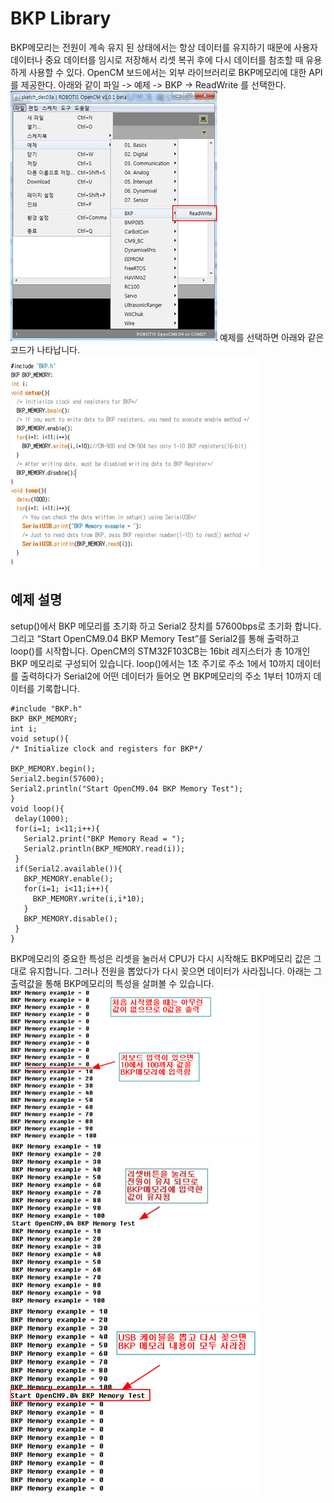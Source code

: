 # BKP Library

BKP메모리는 전원이 계속 유지 된 상태에서는 항상 데이터를 유지하기 때문에 사용자 데이터나 중요 데이터를 임시로 저장해서 리셋 복귀 후에 다시 데이터를 참조할 때 유용하게 사용할 수 있다.
OpenCM 보드에서는 외부 라이브러리로 BKP메모리에 대한 API를 제공한다. 아래와 같이 파일 -> 예제 ->  BKP -> ReadWrite 를 선택한다.
![img](/assets/images/sw/opencm/opencm9.04_bkp1.jpg)
예제를 선택하면 아래와 같은 코드가 나타납니다.
![img](/assets/images/sw/opencm/opencm9.04_bkp2.jpg)

## 예제 설명
setup()에서 BKP 메모리를 초기화 하고 Serial2 장치를 57600bps로 초기화 합니다. 그리고 “Start OpenCM9.04 BKP Memory Test”를 Serial2를 통해 출력하고 loop()를 시작합니다.
OpenCM의 STM32F103CB는 16bit 레지스터가 총 10개인 BKP 메모리로 구성되어 있습니다.
loop()에서는 1초 주기로 주소 1에서 10까지 데이터를 출력하다가 Serial2에 어떤 데이터가 들어오
면 BKP메모리의 주소 1부터 10까지 데이터를 기록합니다.
```
#include "BKP.h"
BKP BKP_MEMORY;
int i;
void setup(){
/* Initialize clock and registers for BKP*/

BKP_MEMORY.begin();
Serial2.begin(57600);
Serial2.println("Start OpenCM9.04 BKP Memory Test");
}
void loop(){
 delay(1000);
 for(i=1; i<11;i++){
   Serial2.print("BKP Memory Read = ");
   Serial2.println(BKP_MEMORY.read(i));
 }
 if(Serial2.available()){    
   BKP_MEMORY.enable();
   for(i=1; i<11;i++){
​     BKP_MEMORY.write(i,i*10);
   }    
   BKP_MEMORY.disable();
 }
}
```
BKP메모리의 중요한 특성은 리셋을 눌러서 CPU가 다시 시작해도 BKP메모리 값은 그대로 유지합니다.
그러나 전원을 뽑았다가 다시 꽂으면 데이터가 사라집니다. 아래는 그 출력값을 통해 BKP메모리의 특성을 살펴볼 수 있습니다.
![img](/assets/images/sw/opencm/opencm9.04_bkp3.jpg)
![img](/assets/images/sw/opencm/opencm9.04_bkp4.jpg)
![img](/assets/images/sw/opencm/opencm9.04_bkp5.jpg)
